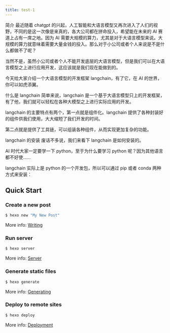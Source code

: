```yaml
---
title: test-1
---
```

简介
最近随着 chatgpt 的兴起，人工智能和大语言模型又再次进入了人们的视野，不同的是这一次像是来真的，各大公司都在拼命投入，希望能在未来的 AI 赛道上占有一席之地。因为 AI 需要大规模的算力，尤其是对于大语言模型来说。大规模的算力就意味着需要大量金钱的投入。那么对于小公司或者个人来说是不是什么都做不了呢？



当然不是，虽然小公司或者个人不能开发底层的大语言模型，但是我们可以在大语言模型之上进行应用开发，这应该就是我们现在能做到的。



今天给大家介绍一个大语言模型的开发框架 langchain，有了它，在 AI 的世界，你可以如虎添翼。

什么是 langchain
简单来说，langchain 是一个基于大语言模型只上的开发框架，有了他，我们就可以轻松在各种大模型之上进行实际应用的开发。



langchain 的主要特点有两个，第一点就是组件化。langchain 提供了各种封装好的组件供我们使用，大大缩短了我们开发的时间。



第二点就是提供了工具链，可以组装各种组件，从而实现更加复杂的功能。

langchain 的安装
废话不多说，我们来看下 langchain 是如何安装的。



AI 时代大家一定要学一下 python，至于为什么要学习 python 呢？因为其他语言都不好使......



langchain 实际上是 python 的一个开发包，所以可以通过 pip 或者 conda 两种方式来安装：

## Quick Start

### Create a new post

``` bash
$ hexo new "My New Post"
```

More info: [Writing](https://hexo.io/docs/writing.html)

### Run server

``` bash
$ hexo server
```

More info: [Server](https://hexo.io/docs/server.html)

### Generate static files

``` bash
$ hexo generate
```

More info: [Generating](https://hexo.io/docs/generating.html)

### Deploy to remote sites

``` bash
$ hexo deploy
```

More info: [Deployment](https://hexo.io/docs/one-command-deployment.html)
